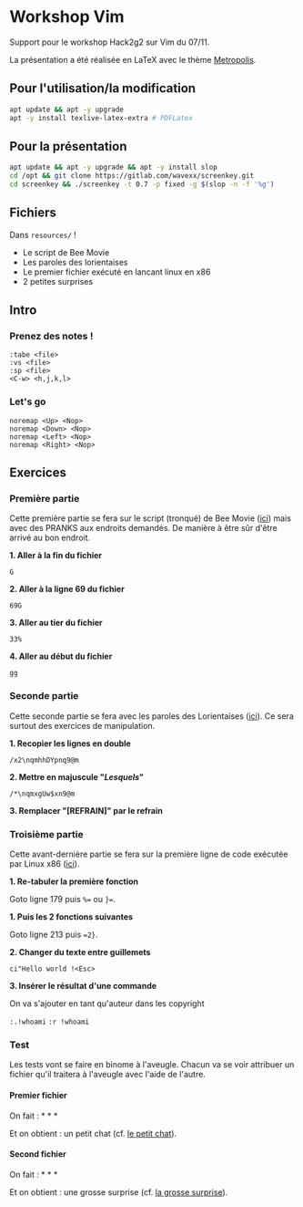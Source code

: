# Workshop Vim

Support pour le workshop Hack2g2 sur Vim du 07/11.

La présentation a été réalisée en LaTeX avec le thème [Metropolis](https://github.com/matze/mtheme).

## Pour l'utilisation/la modification

```bash
apt update && apt -y upgrade
apt -y install texlive-latex-extra # PDFLatex
```

## Pour la présentation

```bash
apt update && apt -y upgrade && apt -y install slop
cd /opt && git clone https://gitlab.com/wavexx/screenkey.git
cd screenkey && ./screenkey -t 0.7 -p fixed -g $(slop -n -f '%g')
```

## Fichiers

Dans `resources/` !

* Le script de Bee Movie
* Les paroles des lorientaises
* Le premier fichier exécuté en lancant linux en x86
* 2 petites surprises

## Intro

### Prenez des notes !

```vim
:tabe <file>
:vs <file>
:sp <file>
<C-w> <h,j,k,l>
```

### Let's go
```vim
noremap <Up> <Nop>
noremap <Down> <Nop>
noremap <Left> <Nop>
noremap <Right> <Nop>
```

## Exercices

### Première partie

Cette première partie se fera sur le script (tronqué) de Bee Movie ([ici](resources/garbage)) mais avec des PRANKS aux endroits demandés.
De manière à être sûr d'être arrivé au bon endroit.

__1. Aller à la fin du fichier__

`G`

__2. Aller à la ligne 69 du fichier__

`69G`

__3. Aller au tier du fichier__

`33%`

__4. Aller au début du fichier__

`gg`

### Seconde partie

Cette seconde partie se fera avec les paroles des Lorientaises ([ici](resources/lyrics)).
Ce sera surtout des exercices de manipulation.

__1. Recopier les lignes en double__

`/x2\nqmhhDYpnq9@m`

__2. Mettre en majuscule "*Lesquels*"__

`/*\nqmxgUw$xn9@m`

__3. Remplacer "[REFRAIN]" par le refrain__

### Troisième partie

Cette avant-dernière partie se fera sur la première ligne de code exécutée par Linux x86 ([ici](resources/main.c)).

__1. Re-tabuler la première fonction__

Goto ligne 179 puis `%=` ou `}=`.

__1. Puis les 2 fonctions suivantes__

Goto ligne 213 puis `=2}`.

__2. Changer du texte entre guillemets__

`ci"Hello world !<Esc>`

__3. Insérer le résultat d'une commande__

On va s'ajouter en tant qu'auteur dans les copyright

`:.!whoami`
`:r !whoami`

### Test

Les tests vont se faire en binome à l'aveugle.
Chacun va se voir attribuer un fichier qu'il traitera à l'aveugle avec l'aide de l'autre.

#### Premier fichier

On fait : * * * 

Et on obtient : un petit chat (cf. [le petit chat](resources/result_surprise_0)).

#### Second fichier

On fait : * * * 

Et on obtient : une grosse surprise (cf. [la grosse surprise](resources/result_surprise_1)).
